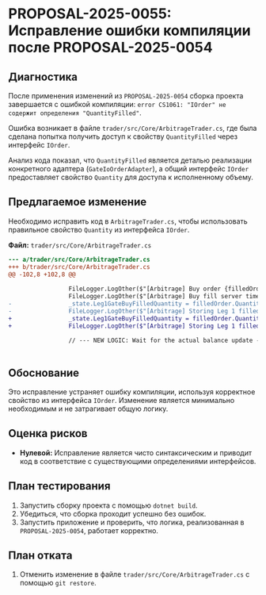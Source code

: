 # PROPOSAL-2025-0055: Исправление ошибки компиляции после PROPOSAL-2025-0054

## Диагностика

После применения изменений из `PROPOSAL-2025-0054` сборка проекта завершается с ошибкой компиляции:
`error CS1061: "IOrder" не содержит определения "QuantityFilled"`.

Ошибка возникает в файле `trader/src/Core/ArbitrageTrader.cs`, где была сделана попытка получить доступ к свойству `QuantityFilled` через интерфейс `IOrder`.

Анализ кода показал, что `QuantityFilled` является деталью реализации конкретного адаптера (`GateIoOrderAdapter`), а общий интерфейс `IOrder` предоставляет свойство `Quantity` для доступа к исполненному объему.

## Предлагаемое изменение

Необходимо исправить код в `ArbitrageTrader.cs`, чтобы использовать правильное свойство `Quantity` из интерфейса `IOrder`.

**Файл:** `trader/src/Core/ArbitrageTrader.cs`
```diff
--- a/trader/src/Core/ArbitrageTrader.cs
+++ b/trader/src/Core/ArbitrageTrader.cs
@@ -102,8 +102,8 @@
 
                 FileLogger.LogOther($"[Arbitrage] Buy order {filledOrder.OrderId} filled on {_buyExchange.GetType().Name}!");
                 FileLogger.LogOther($"[Arbitrage] Buy fill server time: {buyFillServerTimeStr}, Handler entered: {t0:HH:mm:ss.fff}");
-                _state.Leg1GateBuyFilledQuantity = filledOrder.QuantityFilled;
-                FileLogger.LogOther($"[Arbitrage] Storing Leg 1 filled quantity in state: {filledOrder.QuantityFilled}");
+                _state.Leg1GateBuyFilledQuantity = filledOrder.Quantity;
+                FileLogger.LogOther($"[Arbitrage] Storing Leg 1 filled quantity in state: {filledOrder.Quantity}");
                 
                 // --- NEW LOGIC: Wait for the actual balance update ---
 
```

## Обоснование

Это исправление устраняет ошибку компиляции, используя корректное свойство из интерфейса `IOrder`. Изменение является минимально необходимым и не затрагивает общую логику.

## Оценка рисков

-   **Нулевой:** Исправление является чисто синтаксическим и приводит код в соответствие с существующими определениями интерфейсов.

## План тестирования

1.  Запустить сборку проекта с помощью `dotnet build`.
2.  Убедиться, что сборка проходит успешно без ошибок.
3.  Запустить приложение и проверить, что логика, реализованная в `PROPOSAL-2025-0054`, работает корректно.

## План отката

1.  Отменить изменение в файле `trader/src/Core/ArbitrageTrader.cs` с помощью `git restore`.